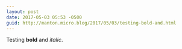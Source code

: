 ```yaml
---
layout: post
date: 2017-05-03 05:53 -0500
guid: http://manton.micro.blog/2017/05/03/testing-bold-and.html
---
```

Testing **bold** and _italic_.
